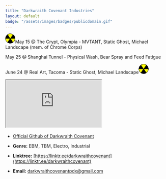 ```yaml
---
title: "Darkwraith Covenant Industries"
layout: default
badge: "/assets/images/badges/publicdomain.gif"
---
```



<p class="center"><img src="./assets/images/gifcity/nuke.gif" class="responsive">May 15 @ The Crypt, Olympia - MVTANT, Static Ghost, Michael Landscape (mem. of Chrome Corps)</p>
<p class="center">May 25 @ Shanghai Tunnel - Physical Wash, Bear Spray and Feed Fatigue</p>
<p class="center">June 24 @ Real Art, Tacoma - Static Ghost, Michael Landscape<img src="./assets/images/gifcity/nuke.gif" class="responsive"> </p>



<div class="vidalign">
<iframe src="https://www.youtube.com/embed/3bP4ZFvVcy4" frameborder="30"  allow="accelerometer;clipboard-write; encrypted-media; modest-branding; gyroscope; picture-in-picture; web-share" allowfullscreen > </iframe>
</div>


- [Official Github of Darkwraith Covenant](https://github.com/darkwraithcovenant)  

- **Genre:** EBM, TBM, Electro, Industrial  

- **Linktree:** [https://linktr.ee/darkwraithcovenant](https://linktr.ee/darkwraithcovenant)  

- **Email:** [darkwraithcovenantpdx@gmail.com](mailto:darkwraithcovenantpdx@gmail.com)  

